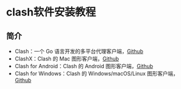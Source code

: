 # clash软件安装教程

## 简介

* Clash：一个 Go 语言开发的多平台代理客户端，[Github](https://github.com/Dreamacro/clash)
* ClashX：Clash 的 Mac 图形客户端，[Github](https://github.com/yichengchen/clashX)
* Clash for Android：Clash 的 Android 图形客户端，[Github](https://github.com/Kr328/ClashForAndroid)
* Clash for Windows：Clash 的 Windows/macOS/Linux 图形客户端，[Github](https://github.com/Fndroid/clash_for_windows_pkg)
